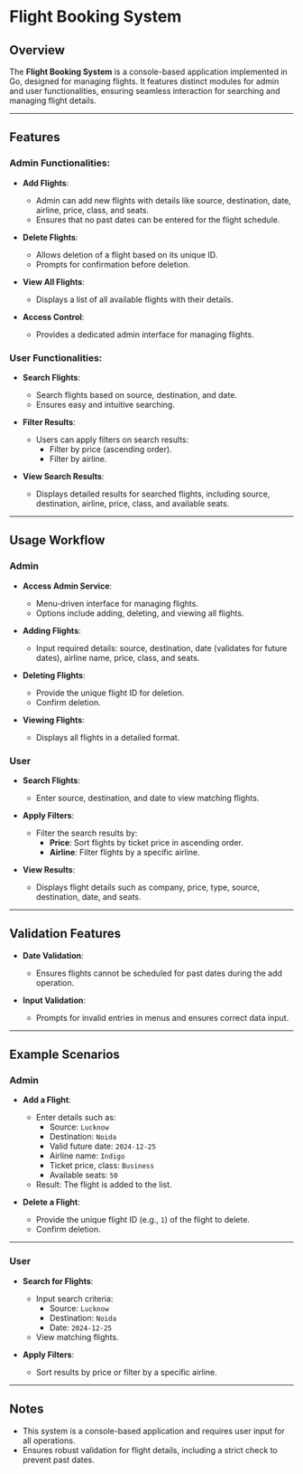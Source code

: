 # Flight Booking System

## Overview
The **Flight Booking System** is a console-based application implemented in Go, designed for managing flights. It features distinct modules for admin and user functionalities, ensuring seamless interaction for searching and managing flight details.

---

## Features

### Admin Functionalities:
- **Add Flights**:
  - Admin can add new flights with details like source, destination, date, airline, price, class, and seats.
  - Ensures that no past dates can be entered for the flight schedule.

- **Delete Flights**:
  - Allows deletion of a flight based on its unique ID.
  - Prompts for confirmation before deletion.

- **View All Flights**:
  - Displays a list of all available flights with their details.

- **Access Control**:
  - Provides a dedicated admin interface for managing flights.

### User Functionalities:
- **Search Flights**:
  - Search flights based on source, destination, and date.
  - Ensures easy and intuitive searching.

- **Filter Results**:
  - Users can apply filters on search results:
    - Filter by price (ascending order).
    - Filter by airline.

- **View Search Results**:
  - Displays detailed results for searched flights, including source, destination, airline, price, class, and available seats.

---

## Usage Workflow

### Admin
- **Access Admin Service**:
  - Menu-driven interface for managing flights.
  - Options include adding, deleting, and viewing all flights.

- **Adding Flights**:
  - Input required details: source, destination, date (validates for future dates), airline name, price, class, and seats.

- **Deleting Flights**:
  - Provide the unique flight ID for deletion.
  - Confirm deletion.

- **Viewing Flights**:
  - Displays all flights in a detailed format.

### User
- **Search Flights**:
  - Enter source, destination, and date to view matching flights.

- **Apply Filters**:
  - Filter the search results by:
    - **Price**: Sort flights by ticket price in ascending order.
    - **Airline**: Filter flights by a specific airline.

- **View Results**:
  - Displays flight details such as company, price, type, source, destination, date, and seats.

---

## Validation Features
- **Date Validation**:
  - Ensures flights cannot be scheduled for past dates during the add operation.

- **Input Validation**:
  - Prompts for invalid entries in menus and ensures correct data input.

---

## Example Scenarios

### Admin
- **Add a Flight**:
  - Enter details such as:
    - Source: `Lucknow`
    - Destination: `Noida`
    - Valid future date: `2024-12-25`
    - Airline name: `Indigo`
    - Ticket price, class: `Business`
    - Available seats: `50`
  - Result: The flight is added to the list.

- **Delete a Flight**:
  - Provide the unique flight ID (e.g., `1`) of the flight to delete.
  - Confirm deletion.

---

### User
- **Search for Flights**:
  - Input search criteria:
    - Source: `Lucknow`
    - Destination: `Noida`
    - Date: `2024-12-25`
  - View matching flights.

- **Apply Filters**:
  - Sort results by price or filter by a specific airline.

---

## Notes
- This system is a console-based application and requires user input for all operations.
- Ensures robust validation for flight details, including a strict check to prevent past dates.
